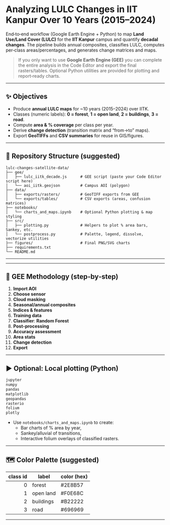 # Analyzing LULC Changes in IIT Kanpur Over 10 Years (2015–2024)

End‑to‑end workflow (Google Earth Engine + Python) to map **Land Use/Land Cover (LULC)** for the **IIT Kanpur** campus and quantify **decadal changes**. The pipeline builds annual composites, classifies LULC, computes per‑class areas/percentages, and generates change matrices and maps.

> If you only want to use **Google Earth Engine (GEE)** you can complete the entire analysis in the Code Editor and export the final rasters/tables. Optional Python utilities are provided for plotting and report‑ready charts.

---

## ✨ Objectives

- Produce **annual LULC maps** for ~10 years (2015–2024) over IITK.
- Classes (numeric labels): **0 = forest**, **1 = open land**, **2 = buildings**, **3 = road**.
- Compute **area & % coverage** per class per year.
- Derive **change detection** (transition matrix and “from→to” maps).
- Export **GeoTIFFs** and **CSV summaries** for reuse in GIS/figures.

---

## 📁 Repository Structure (suggested)

```
lulc-changes-satellite-data/
├── gee/
│   ├── lulc_iitk_decade.js      # GEE script (paste your Code Editor script here)
│   └── aoi_iitk.geojson         # Campus AOI (polygon)
├── data/
│   ├── exports/rasters/         # GeoTIFF exports from GEE
│   └── exports/tables/          # CSV exports (areas, confusion matrices)
├── notebooks/
│   └── charts_and_maps.ipynb    # Optional Python plotting & map styling
├── src/
│   ├── plotting.py              # Helpers to plot % area bars, Sankey, etc.
│   └── postprocess.py           # Palette, legend, dissolve, vectorize utilities
├── figures/                     # Final PNG/SVG charts
├── requirements.txt
└── README.md
```

---


---

## 🧭 GEE Methodology (step‑by‑step)

1. **Import AOI**
2. **Choose sensor** 
3. **Cloud masking**
4. **Seasonal/annual composites**
5. **Indices & features**  
6. **Training data**
7. **Classifier**: **Random Forest** 
8. **Post‑processing**
9. **Accuracy assessment**
10. **Area stats**
11. **Change detection** 
12. **Export**

---

## ▶️ Optional: Local plotting (Python)

```txt
jupyter
numpy
pandas
matplotlib
geopandas
rasterio
folium
plotly
```
- Use `notebooks/charts_and_maps.ipynb` to create:  
  - Bar charts of % area by year,  
  - Sankey/alluvial of transitions,  
  - Interactive folium overlays of classified rasters.

---

## 🗺️ Color Palette (suggested)

| class id | label       | color (hex) |
|---------:|-------------|-------------|
| 0        | forest      | #2E8B57 |
| 1        | open land   | #F0E68C |
| 2        | buildings   | #B22222 |
| 3        | road        | #696969 |

---
